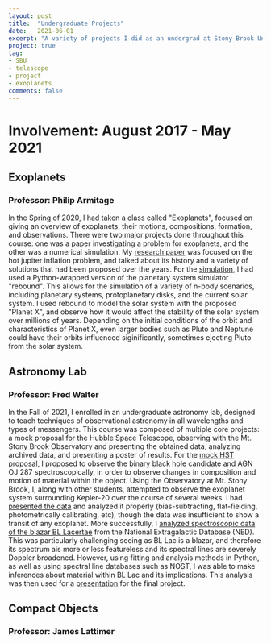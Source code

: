 ```yaml
---
layout: post
title:  "Undergraduate Projects"
date:   2021-06-01
excerpt: "A variety of projects I did as an undergrad at Stony Brook University."
project: true
tag:
- SBU
- telescope
- project
- exoplanets
comments: false
---
```


# Involvement: August 2017 - May 2021

## Exoplanets
### Professor: Philip Armitage

In the Spring of 2020, I had taken a class called "Exoplanets", focused on giving an overview of exoplanets, their motions, compositions, formation, and observations. There were two major projects done throughout this course: one was a paper investigating a problem for exoplanets, and the other was a numerical simulation. My [research paper](/files/AST%20390%20Midterm.pdf) was focused on the hot jupiter inflation problem, and talked about its history and a variety of solutions that had been proposed over the years. For the [simulation](/files/AST390Final.pdf), I had used a Python-wrapped version of the planetary system simulator "rebound". This allows for the simulation of a variety of n-body scenarios, including planetary systems, protoplanetary disks, and the current solar system. I used rebound to model the solar system with the proposed "Planet X", and observe how it would affect the stability of the solar system over millions of years. Depending on the initial conditions of the orbit and characteristics of Planet X, even larger bodies such as Pluto and Neptune could have their orbits influenced siginificantly, sometimes ejecting Pluto from the solar system.

## Astronomy Lab
### Professor: Fred Walter

In the Fall of 2021, I enrolled in an undergraduate astronomy lab, designed to teach techniques of observational astronomy in all wavelengths and types of messengers. This course was composed of multiple core projects: a mock proposal for the Hubble Space Telescope, observing with the Mt. Stony Brook Observatory and presenting the obtained data, analyzing archived data, and presenting a poster of results. For the [mock HST proposal](/files/HSTprop.pdf), I proposed to observe the binary black hole candidate and AGN OJ 287 spectroscopically, in order to observe changes in composition and motion of material within the object. Using the Observatory at Mt. Stony Brook, I, along with other students, attempted to observe the exoplanet system surrounding Kepler-20 over the course of several weeks. I had [presented the data](/files/AST443%20Poster.pptx) and analyzed it properly (bias-subtracting, flat-fielding, photometrically calibrating, etc), though the data was insufficient to show a transit of any exoplanet. More successfully, I [analyzed spectroscopic data of the blazar BL Lacertae](/files/AST443Paper.pdf) from the National Extragalactic Database (NED). This was particularly challenging seeing as BL Lac is a blazar, and therefore its spectrum ais more or less featureless and its spectral lines are severely Doppler broadened. However, using fitting and analysis methods in Python, as well as using spectral line databases such as NOST, I was able to make inferences about material within BL Lac and its implications. This analysis was then used for a [presentation](/files/AST443ArchivalPresentation.pptx) for the final project.

## Compact Objects
### Professor: James Lattimer


